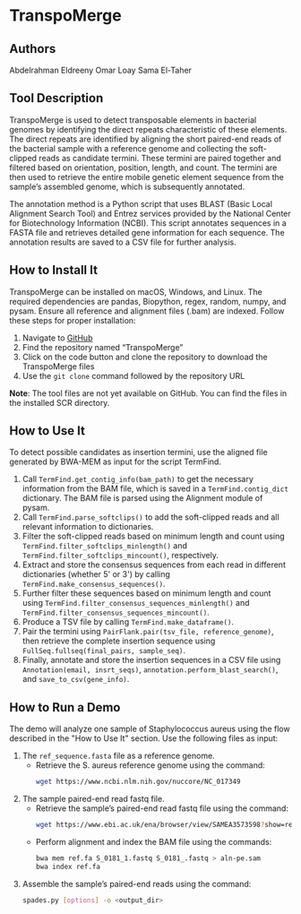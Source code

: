 # TranspoMerge
## Authors
Abdelrahman Eldreeny 
Omar Loay 
Sama El-Taher 

## Tool Description
TranspoMerge is used to detect transposable elements in bacterial genomes by identifying the direct repeats characteristic of these elements. The direct repeats are identified by aligning the short paired-end reads of the bacterial sample with a reference genome and collecting the soft-clipped reads as candidate termini. These termini are paired together and filtered based on orientation, position, length, and count. The termini are then used to retrieve the entire mobile genetic element sequence from the sample’s assembled genome, which is subsequently annotated.

The annotation method is a Python script that uses BLAST (Basic Local Alignment Search Tool) and Entrez services provided by the National Center for Biotechnology Information (NCBI). This script annotates sequences in a FASTA file and retrieves detailed gene information for each sequence. The annotation results are saved to a CSV file for further analysis.

## How to Install It
TranspoMerge can be installed on macOS, Windows, and Linux. The required dependencies are pandas, Biopython, regex, random, numpy, and pysam. Ensure all reference and alignment files (.bam) are indexed. Follow these steps for proper installation:

1. Navigate to [GitHub](https://github.com/)
2. Find the repository named “TranspoMerge”
3. Click on the code button and clone the repository to download the TranspoMerge files
4. Use the `git clone` command followed by the repository URL

**Note**: The tool files are not yet available on GitHub. You can find the files in the installed SCR directory.

## How to Use It
To detect possible candidates as insertion termini, use the aligned file generated by BWA-MEM as input for the script TermFind. 

1. Call `TermFind.get_contig_info(bam_path)` to get the necessary information from the BAM file, which is saved in a `TermFind.contig_dict` dictionary. The BAM file is parsed using the Alignment module of pysam.
2. Call `TermFind.parse_softclips()` to add the soft-clipped reads and all relevant information to dictionaries.
3. Filter the soft-clipped reads based on minimum length and count using `TermFind.filter_softclips_minlength()` and `TermFind.filter_softclips_mincount()`, respectively.
4. Extract and store the consensus sequences from each read in different dictionaries (whether 5' or 3') by calling `TermFind.make_consensus_sequences()`.
5. Further filter these sequences based on minimum length and count using `TermFind.filter_consensus_sequences_minlength()` and `TermFind.filter_consensus_sequences_mincount()`.
6. Produce a TSV file by calling `TermFind.make_dataframe()`.
7. Pair the termini using `PairFlank.pair(tsv_file, reference_genome)`, then retrieve the complete insertion sequence using `FullSeq.fullseq(final_pairs, sample_seq)`.
8. Finally, annotate and store the insertion sequences in a CSV file using `Annotation(email, insrt_seqs)`, `annotation.perform_blast_search()`, and `save_to_csv(gene_info)`.

## How to Run a Demo
The demo will analyze one sample of Staphylococcus aureus using the flow described in the "How to Use It" section. Use the following files as input:

1. The `ref_sequence.fasta` file as a reference genome.
   - Retrieve the S. aureus reference genome using the command:
     ```bash
     wget https://www.ncbi.nlm.nih.gov/nuccore/NC_017349
     ```
2. The sample paired-end read fastq file.
   - Retrieve the sample’s paired-end read fastq file using the command:
     ```bash
     wget https://www.ebi.ac.uk/ena/browser/view/SAMEA3573598?show=reads
     ```
   - Perform alignment and index the BAM file using the commands:
     ```bash
     bwa mem ref.fa S_0181_1.fastq S_0181_.fastq > aln-pe.sam
     bwa index ref.fa
     ```
3. Assemble the sample’s paired-end reads using the command:
   ```bash
   spades.py [options] -o <output_dir>
